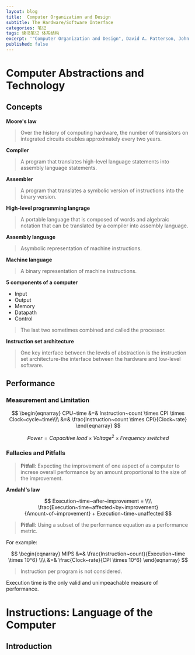```yaml
---
layout: blog
title:  Computer Organization and Design
subtitle: The Hardware/Software Interface
categories: 笔记
tags: 读书笔记 体系结构
excerpt: '"Computer Organization and Design", David A. Patterson, John L. Hennessy, 机械工业出版社'
published: false
---
```


# Computer Abstractions and Technology

## Concepts

**Moore's law**
> Over the history of computing hardware, the number of transistors on integrated circuits doubles approximately every two years.

**Compiler**
> A program that translates high-level language statements into assembly language statements.

**Assembler**
> A program that translates a symbolic version of instructions into the binary version.

**High-level programming langrage**
> A portable language that is composed of words and algebraic notation that can be translated by a compiler into assembly language.

**Assembly language**
> Asymbolic representation of machine instructions.

**Machine language**
> A binary representation of machine instructions.

**5 components of a computer**

* Input
* Output
* Memory
* Datapath
* Control

> The last two sometimes combined and called the processor.

**Instruction set architecture**
> One key interface between the levels of abstraction is the instruction set architecture-the interface between the hardware and low-level software.

## Performance

### Measurement and Limitation

$$
\begin{eqnarray}
CPU~time &=& Instruction~count \times CPI \times Clock~cycle~time\\\\
        &=& \frac{Instruction~count \times CPI}{Clock~rate}
\end{eqnarray}
$$

$$
Power = Capacitive~load \times Voltage^2 \times Frequency~switched
$$

### Fallacies and Pitfalls

> **Pitfall**: Expecting the improvement of one aspect of a computer to increse overall performance by an amount proportional to the size of the improvement.

**Amdahl's law**

$$
Execution~time~after~improvement = \\\\
\frac{Execution~time~affected~by~improvement}{Amount~of~improvement} + Execution~time~unaffected
$$

> **Pitfall**: Using a subset of the performance equation as a performance metric.

For example:

$$
\begin{eqnarray}
MIPS &=& \frac{Instruction~count}{Execution~time \times 10^6} \\\\
    &=& \frac{Clock~rate}{CPI \times 10^6}
\end{eqnarray}
$$

> Instruction per program is not considered.

Execution time is the only valid and unimpeachable measure of performance.


# Instructions: Language of the Computer

## Introduction

